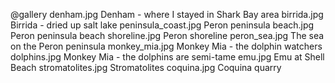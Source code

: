 @gallery
denham.jpg		Denham - where I stayed in Shark Bay area
birrida.jpg		Birrida - dried up salt lake
peninsula_coast.jpg		Peron peninsula
beach.jpg		Peron peninsula beach
shoreline.jpg		Peron shoreline
peron_sea.jpg		The sea on the Peron peninsula
monkey_mia.jpg		Monkey Mia - the dolphin watchers
dolphins.jpg		Monkey Mia - the dolphins are semi-tame
emu.jpg		Emu at Shell Beach
stromatolites.jpg		Stromatolites
coquina.jpg		Coquina quarry
